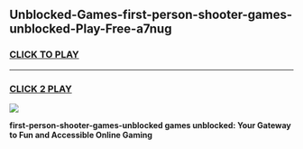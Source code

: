 
## Unblocked-Games-first-person-shooter-games-unblocked-Play-Free-a7nug
<h3>
<a href="https://premium76.site?title=first-person-shooter-games-unblocked&ref=18A">CLICK TO PLAY</a></h3>
<hr>

<h3>
<a href="https://premium76.site?title=first-person-shooter-games-unblocked&ref=18A">CLICK 2 PLAY</a>
  
</h3>

<a href="https://premium76.site?title=first-person-shooter-games-unblocked&ref=18A"><img src="https://clearcache.store/games.png"></a>


**first-person-shooter-games-unblocked games unblocked: Your Gateway to Fun and Accessible Online Gaming**
